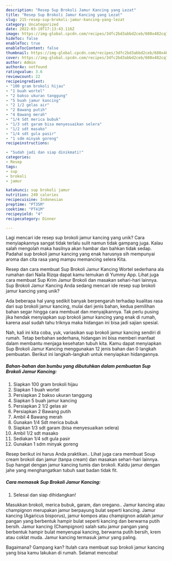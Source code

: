```yaml
---
description: "Resep Sup Brokoli Jamur Kancing yang Lezat"
title: "Resep Sup Brokoli Jamur Kancing yang Lezat"
slug: 215-resep-sup-brokoli-jamur-kancing-yang-lezat
category: Uncategorized
date: 2022-03-10T17:13:43.116Z
image: https://img-global.cpcdn.com/recipes/3dfc2bd3abbd2ceb/680x482cq70/sup-brokoli-jamur-kancing-foto-resep-utama.jpg
hideToc: false
enableToc: true
enableTocContent: false
thumbnail: https://img-global.cpcdn.com/recipes/3dfc2bd3abbd2ceb/680x482cq70/sup-brokoli-jamur-kancing-foto-resep-utama.jpg
cover: https://img-global.cpcdn.com/recipes/3dfc2bd3abbd2ceb/680x482cq70/sup-brokoli-jamur-kancing-foto-resep-utama.jpg
author: Admin
authorAv: notfound
ratingvalue: 3.6
reviewcount: 22
recipeingredient:
- "100 gram brokoli hijau"
- "1 buah wortel"
- "2 bakso ukuran tanggung"
- "5 buah jamur kancing"
- "2 1/2 gelas air"
- "2 Bawang putih"
- "4 Bawang merah"
- "1/4 Sdt merica bubuk"
- "1/3 sdt garam bisa menyesuaikan selera"
- "1/2 sdt masako"
- "1/4 sdt gula pasir"
- "1 sdm minyak goreng"
recipeinstructions:

- "Sudah jadi dan siap dinikmati!"
categories:
- Resep
tags:
- sup
- brokoli
- jamur

katakunci: sup brokoli jamur 
nutrition: 249 calories
recipecuisine: Indonesian
preptime: "PT35M"
cooktime: "PT41M"
recipeyield: "4"
recipecategory: Dinner

---
```





Lagi mencari ide resep sup brokoli jamur kancing yang unik? Cara menyiapkannya sangat tidak terlalu sulit namun tidak gampang juga. Kalau salah mengolah maka hasilnya akan hambar dan bahkan tidak sedap. Padahal sup brokoli jamur kancing yang enak harusnya sih mempunyai aroma dan cita rasa yang mampu memancing selera Kita.





Resep dan cara membuat Sup Brokoli Jamur Kancing Wortel sederhana ala rumahan dari Naila Rizqa dapat kamu temukan di Yummy App. Lihat juga cara membuat Sup Krim Jamur Brokoli dan masakan sehari-hari lainnya. Sup Brokoli Jamur Kancing Anda sedang mencari ide resep sup brokoli jamur kancing yang unik?

Ada beberapa hal yang sedikit banyak berpengaruh terhadap kualitas rasa dari sup brokoli jamur kancing, mulai dari jenis bahan, kedua pemilihan bahan segar hingga cara membuat dan menyajikannya. Tak perlu pusing jika hendak menyiapkan sup brokoli jamur kancing yang enak di rumah, karena asal sudah tahu triknya maka hidangan ini bisa jadi sajian spesial.






Nah, kali ini kita coba, yuk, variasikan sup brokoli jamur kancing sendiri di rumah. Tetap berbahan sederhana, hidangan ini bisa memberi manfaat dalam membantu menjaga kesehatan tubuh kita. Kamu dapat menyiapkan Sup Brokoli Jamur Kancing menggunakan 12 jenis bahan dan 0 langkah pembuatan. Berikut ini langkah-langkah untuk menyiapkan hidangannya.

<!--inarticleads1-->

##### Bahan-bahan dan bumbu yang dibutuhkan dalam pembuatan Sup Brokoli Jamur Kancing:

1. Siapkan 100 gram brokoli hijau
1. Siapkan 1 buah wortel
1. Persiapkan 2 bakso ukuran tanggung
1. Siapkan 5 buah jamur kancing
1. Persiapkan 2 1/2 gelas air
1. Persiapkan 2 Bawang putih
1. Ambil 4 Bawang merah
1. Gunakan 1/4 Sdt merica bubuk
1. Siapkan 1/3 sdt garam (bisa menyesuaikan selera)
1. Ambil 1/2 sdt masako
1. Sediakan 1/4 sdt gula pasir
1. Gunakan 1 sdm minyak goreng


Resep berikut ini harus Anda praktikan.. Lihat juga cara membuat Soup cream brokoli dan jamur (tanpa cream) dan masakan sehari-hari lainnya. Sup hangat dengan jamur kancing tumis dan brokoli. Kaldu jamur dengan jahe yang menghangatkan tubuh saat badan tidak fit. 

<!--inarticleads2-->

##### Cara memasak Sup Brokoli Jamur Kancing:


1. Selesai dan siap dihidangkan!

Masukkan brokoli, merica bubuk, garam, dan oregano.. Jamur kancing atau champignon merupakan jamur berpayung bulat seperti kancing. Jamur kancing (Agaricus bisporus), jamur kompos atau champignon adalah jamur pangan yang berbentuk hampir bulat seperti kancing dan berwarna putih bersih. Jamur kancing (Champignon) salah satu jamur pangan yang berbentuk hampir bulat menyerupai kancing, berwarna putih bersih, krem atau coklat muda. Jamur kancing termasuk jamur yang paling. 

Bagaimana? Gampang kan? Itulah cara membuat sup brokoli jamur kancing yang bisa kamu lakukan di rumah. Selamat mencoba!

